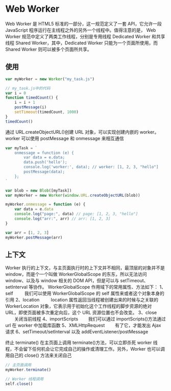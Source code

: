 # Web Worker

Web Worker 是 HTML5 标准的一部分，这一规范定义了一套 API，它允许一段 JavaScript 程序运行在主线程之外的另外一个线程中。值得注意的是， Web Worker 规范中定义了两类工作线程，分别是专用线程 Dedicated Worker 和共享线程 Shared Worker，其中，Dedicated Worker 只能为一个页面所使用，而 Shared Worker 则可以被多个页面所共享。

## 使用

```js
var myWorker = new Worker("my_task.js")

// my_task.js中的代码
var i = 0
function timedCount() {
    i = i + 1
    postMessage(i)
    setTimeout(timedCount, 1000)
}
timedCount()
```

通过 URL.createObjectURL()创建 URL 对象，可以实现创建内嵌的 worker。
worker 可以使用 postMessage 和 onmessage 来相互通信

```js
var myTask = `
    onmessage = function (e) {
        var data = e.data;
        data.push('hello');
        console.log('worker:', data); // worker: [1, 2, 3, "hello"]
        postMessage(data);
    };
`

var blob = new Blob([myTask])
var myWorker = new Worker(window.URL.createObjectURL(blob))

myWorker.onmessage = function (e) {
    var data = e.data
    console.log("page:", data) // page: [1, 2, 3, "hello"]
    console.log("arr:", arr) // arr: [1, 2, 3]
}

var arr = [1, 2, 3]
myWorker.postMessage(arr)
```

## 上下文

Worker 执行的上下文，与主页面执行时的上下文并不相同，最顶层的对象并不是 window，而是个一个叫做 WorkerGlobalScope 的东东，所以无法访问 window、以及与 window 相关的 DOM API，但是可以与 setTimeout、setInterval 等协作。
WorkerGlobalScope 作用域下的常用属性、方法如下：
1、self
　　 我们可以使用 WorkerGlobalScope 的 self 属性来或者这个对象本身的引用
2、location
　　 location 属性返回当线程被创建出来的时候与之关联的 WorkerLocation 对象，它表示用于初始化这个工作线程的脚步资源的绝对 URL，即使页面被多次重定向后，这个 URL 资源位置也不会改变。
3、close
　　关闭当前线程
4、importScripts
　　我们可以通过 importScripts()方法通过 url 在 worker 中加载库函数
5、XMLHttpRequest
　　有了它，才能发出 Ajax 请求
6、setTimeout/setInterval 以及 addEventListener/postMessage

终止 terminate()
在主页面上调用 terminate()方法，可以立即杀死 worker 线程，不会留下任何机会让它完成自己的操作或清理工作。另外，Worker 也可以调用自己的 close() 方法来关闭自己

```js
// 主页面调用
myWorker.terminate()

// Worker 线程调用
self.close()
```
